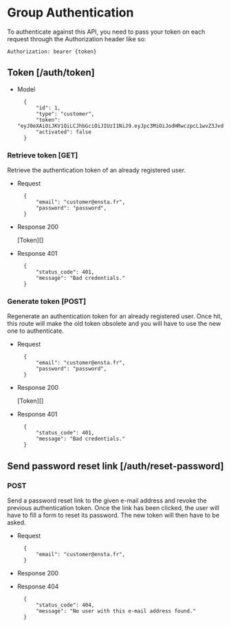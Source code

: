 # Group Authentication

To authenticate against this API, you need to pass your token on each request through the Authorization header like so:

```http
Authorization: bearer {token}
```

## Token [/auth/token]

+ Model

        {
            "id": 1,
            "type": "customer",
            "token": "eyJ0eXAiOiJKV1QiLCJhbGciOiJIUzI1NiJ9.eyJpc3MiOiJodHRwczpcL1wvZ3JvdXBlYXQuZGV2XC9hcGlcL2F1dGhcL3Rva2VuIiwic3ViIjoxLCJpYXQiOjE0MjA0OTU0ODYsImV4cCI6MjA1MTIxNTQ4Nn0.1vZ4fyrLfyNP5LLjRI64x8ne8C7TAtGf6DO_i6qS7Do",
            "activated": false
        }

### Retrieve token [GET]

Retrieve the authentication token of an already registered user.

+ Request

        {
            "email": "customer@ensta.fr",
            "password": "password",
        }

+ Response 200

    [Token][]

+ Response 401

        {
            "status_code": 401,
            "message": "Bad credentials."
        }
        
### Generate token [POST]

Regenerate an authentication token for an already registered user. Once hit, this route will make the old token obsolete and you will have to use the new one to authenticate.

+ Request

        {
            "email": "customer@ensta.fr",
            "password": "password",
        }
        
+ Response 200

    [Token][]
   
+ Response 401

        {
            "status_code": 401,
            "message": "Bad credentials."
        }
        
## Send password reset link [/auth/reset-password]

### POST

Send a password reset link to the given e-mail address and revoke the previous authentication token. Once the link has been clicked, the user will have to fill a form to reset its password. The new token will then have to be asked.

+ Request

        {
            "email": "customer@ensta.fr",
        }

+ Response 200

+ Response 404 

        {
            "status_code": 404,
            "message": "No user with this e-mail address found."
        }
